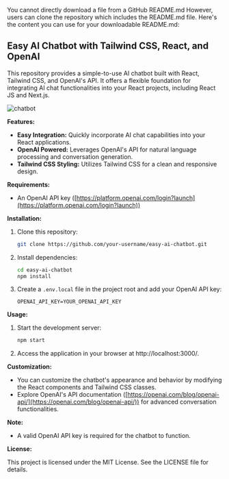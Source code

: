 You cannot directly download a file from a GitHub README.md However, users can clone the repository which includes the README.md file. Here's the content you can use for your downloadable README.md:

## Easy AI Chatbot with Tailwind CSS, React, and OpenAI

This repository provides a simple-to-use AI chatbot built with React, Tailwind CSS, and OpenAI's API. It offers a flexible foundation for integrating AI chat functionalities into your React projects, including React JS and Next.js.

![chatbot](https://github.com/ElvinEga/tailchat/assets/12608507/47e2e171-d9f8-417b-9bdc-efdac7b8f89f)

**Features:**

- **Easy Integration:** Quickly incorporate AI chat capabilities into your React applications.
- **OpenAI Powered:** Leverages OpenAI's API for natural language processing and conversation generation.
- **Tailwind CSS Styling:** Utilizes Tailwind CSS for a clean and responsive design.

**Requirements:**

- An OpenAI API key ([https://platform.openai.com/login?launch](https://platform.openai.com/login?launch))

**Installation:**

1. Clone this repository:

   ```bash
   git clone https://github.com/your-username/easy-ai-chatbot.git
   ```

2. Install dependencies:

   ```bash
   cd easy-ai-chatbot
   npm install
   ```

3. Create a `.env.local` file in the project root and add your OpenAI API key:

   ```
   OPENAI_API_KEY=YOUR_OPENAI_API_KEY
   ```

**Usage:**

1. Start the development server:

   ```bash
   npm start
   ```

2. Access the application in your browser at http://localhost:3000/.

**Customization:**

- You can customize the chatbot's appearance and behavior by modifying the React components and Tailwind CSS classes.
- Explore OpenAI's API documentation ([https://openai.com/blog/openai-api/](https://openai.com/blog/openai-api/)) for advanced conversation functionalities.

**Note:**

- A valid OpenAI API key is required for the chatbot to function.

**License:**

This project is licensed under the MIT License. See the LICENSE file for details.
